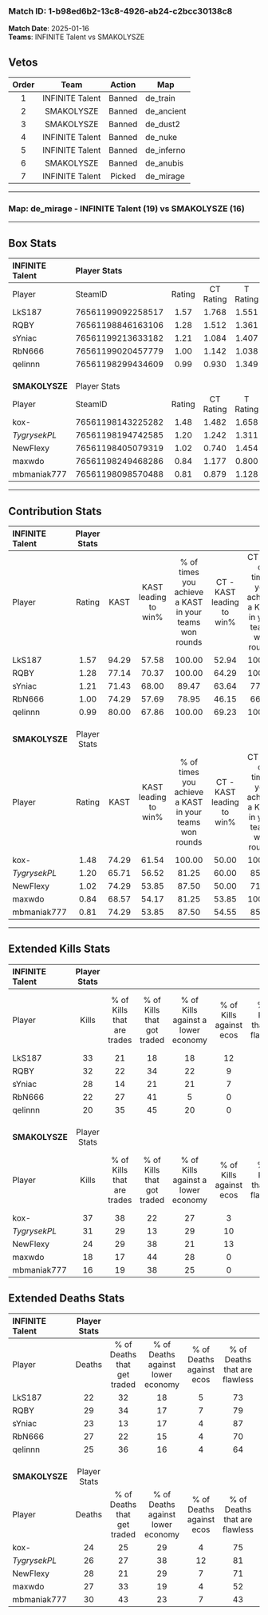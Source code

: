 ### Match ID: 1-b98ed6b2-13c8-4926-ab24-c2bcc30138c8  
**Match Date**: 2025-01-16  
**Teams**: INFINITE Talent vs SMAKOLYSZE  

## Vetos  

| Order | Team | Action | Map |
| :---: | :--: | :----: | --- |
| 1 | INFINITE Talent | Banned | de_train |
| 2 | SMAKOLYSZE | Banned | de_ancient |
| 3 | SMAKOLYSZE | Banned | de_dust2 |
| 4 | INFINITE Talent | Banned | de_nuke |
| 5 | INFINITE Talent | Banned | de_inferno |
| 6 | SMAKOLYSZE | Banned | de_anubis |
| 7 | INFINITE Talent | Picked | de_mirage |

---  

### **Map**: de_mirage - INFINITE Talent (19) vs SMAKOLYSZE (16)  
---  

## Box Stats  

| **INFINITE Talent** | Player Stats      |        |           |          |       |       |       |         |        |      |     |
| :- | :- | :-: | :-: | :-: | :-: | :-: | :-: | :-: | :-: | :-: | :-: |
| Player              | SteamID           | Rating | CT Rating | T Rating | KAST  |  ADR  | Kills | Assists | Deaths | K/D  | HS% |
| LkS187              | 76561199092258517 |  1.57  |   1.768   |  1.551   | 94.29 | 96.8  |  33   |   11    |   22   | 1.50 | 33  |
| RQBY                | 76561198846163106 |  1.28  |   1.512   |  1.361   | 77.14 | 91.1  |  32   |    7    |   29   | 1.10 | 65  |
| sYniac              | 76561199213633182 |  1.21  |   1.084   |  1.407   | 71.43 | 79.1  |  28   |   11    |   23   | 1.22 | 42  |
| RbN666              | 76561199020457779 |  1.00  |   1.142   |  1.038   | 74.29 | 74.5  |  22   |    9    |   27   | 0.81 | 54  |
| qelinnn             | 76561198299434609 |  0.99  |   0.930   |  1.349   | 80.00 | 64.9  |  20   |    8    |   25   | 0.80 | 60  |
|                     |                   |        |           |          |       |       |       |         |        |      |     |
|                     |                   |        |           |          |       |       |       |         |        |      |     |
|                     |                   |        |           |          |       |       |       |         |        |      |     |
| **SMAKOLYSZE**      | Player Stats      |        |           |          |       |       |       |         |        |      |     |
| Player              | SteamID           | Rating | CT Rating | T Rating | KAST  |  ADR  | Kills | Assists | Deaths | K/D  | HS% |
| kox-                | 76561198143225282 |  1.48  |   1.482   |  1.658   | 74.29 | 100.5 |  37   |    4    |   24   | 1.54 | 45  |
| _TygrysekPL_        | 76561198194742585 |  1.20  |   1.242   |  1.311   | 65.71 | 85.5  |  31   |    6    |   26   | 1.19 | 41  |
| NewFlexy            | 76561198405079319 |  1.02  |   0.740   |  1.454   | 74.29 | 70.6  |  24   |    7    |   28   | 0.86 | 62  |
| maxwdo              | 76561198249468286 |  0.84  |   1.177   |  0.800   | 68.57 | 68.1  |  18   |   11    |   27   | 0.67 | 50  |
| mbmaniak777         | 76561198098570488 |  0.81  |   0.879   |  1.128   | 74.29 | 73.7  |  16   |   11    |   30   | 0.53 | 50  |
---  

## Contribution Stats  

| **INFINITE Talent** | Player Stats |       |                      |                                                        |                           |                                                             |                          |                                                            |
| :- | :-: | :-: | :-: | :-: | :-: | :-: | :-: | :-: |
| Player              |    Rating    | KAST  | KAST leading to win% | % of times you achieve a KAST in your teams won rounds | CT - KAST leading to win% | CT - % of times you achieve a KAST in your teams won rounds | T - KAST leading to win% | T - % of times you achieve a KAST in your teams won rounds |
| LkS187              |     1.57     | 94.29 |        57.58         |                         100.00                         |           52.94           |                           100.00                            |          62.50           |                           100.00                           |
| RQBY                |     1.28     | 77.14 |        70.37         |                         100.00                         |           64.29           |                           100.00                            |          76.92           |                           100.00                           |
| sYniac              |     1.21     | 71.43 |        68.00         |                         89.47                          |           63.64           |                            77.78                            |          71.43           |                           100.00                           |
| RbN666              |     1.00     | 74.29 |        57.69         |                         78.95                          |           46.15           |                            66.67                            |          69.23           |                           90.00                            |
| qelinnn             |     0.99     | 80.00 |        67.86         |                         100.00                         |           69.23           |                           100.00                            |          66.67           |                           100.00                           |
|                     |              |       |                      |                                                        |                           |                                                             |                          |                                                            |
|                     |              |       |                      |                                                        |                           |                                                             |                          |                                                            |
|                     |              |       |                      |                                                        |                           |                                                             |                          |                                                            |
| **SMAKOLYSZE**      | Player Stats |       |                      |                                                        |                           |                                                             |                          |                                                            |
| Player              |    Rating    | KAST  | KAST leading to win% | % of times you achieve a KAST in your teams won rounds | CT - KAST leading to win% | CT - % of times you achieve a KAST in your teams won rounds | T - KAST leading to win% | T - % of times you achieve a KAST in your teams won rounds |
| kox-                |     1.48     | 74.29 |        61.54         |                         100.00                         |           50.00           |                           100.00                            |          75.00           |                           100.00                           |
| _TygrysekPL_        |     1.20     | 65.71 |        56.52         |                         81.25                          |           60.00           |                            85.71                            |          53.85           |                           77.78                            |
| NewFlexy            |     1.02     | 74.29 |        53.85         |                         87.50                          |           50.00           |                            71.43                            |          56.25           |                           100.00                           |
| maxwdo              |     0.84     | 68.57 |        54.17         |                         81.25                          |           53.85           |                           100.00                            |          54.55           |                           66.67                            |
| mbmaniak777         |     0.81     | 74.29 |        53.85         |                         87.50                          |           54.55           |                            85.71                            |          53.33           |                           88.89                            |
---  

## Extended Kills Stats  

| **INFINITE Talent** | Player Stats |                            |                            |                                    |                         |                              |                                 |                                       |                    |           |
| :- | :-: | :-: | :-: | :-: | :-: | :-: | :-: | :-: | :-: | :-: |
| Player              |    Kills     | % of Kills that are trades | % of Kills that got traded | % of Kills against a lower economy | % of Kills against ecos | % of Kills that are flawless | % of Kills that are close duels | % of Kills that are assisted by flash | Pistol Round Kills | AWP Kills |
| LkS187              |      33      |             21             |             18             |                 18                 |           12            |              55              |                3                |                   0                   |         0          |     1     |
| RQBY                |      32      |             22             |             34             |                 22                 |            9            |              63              |                0                |                   3                   |         2          |     1     |
| sYniac              |      28      |             14             |             21             |                 21                 |            7            |              79              |                0                |                   4                   |         12         |     0     |
| RbN666              |      22      |             27             |             41             |                 5                  |            0            |              45              |               14                |                   5                   |         0          |     3     |
| qelinnn             |      20      |             35             |             45             |                 20                 |            0            |              65              |                5                |                   0                   |         0          |     1     |
|                     |              |                            |                            |                                    |                         |                              |                                 |                                       |                    |           |
|                     |              |                            |                            |                                    |                         |                              |                                 |                                       |                    |           |
|                     |              |                            |                            |                                    |                         |                              |                                 |                                       |                    |           |
| **SMAKOLYSZE**      | Player Stats |                            |                            |                                    |                         |                              |                                 |                                       |                    |           |
| Player              |    Kills     | % of Kills that are trades | % of Kills that got traded | % of Kills against a lower economy | % of Kills against ecos | % of Kills that are flawless | % of Kills that are close duels | % of Kills that are assisted by flash | Pistol Round Kills | AWP Kills |
| kox-                |      37      |             38             |             22             |                 27                 |            3            |              68              |                3                |                   3                   |         1          |     6     |
| _TygrysekPL_        |      31      |             29             |             13             |                 29                 |           10            |              77              |                0                |                   6                   |         4          |     1     |
| NewFlexy            |      24      |             29             |             38             |                 21                 |           13            |              75              |               17                |                   0                   |         0          |     1     |
| maxwdo              |      18      |             17             |             44             |                 28                 |            0            |              83              |               11                |                   6                   |         0          |     1     |
| mbmaniak777         |      16      |             19             |             38             |                 25                 |            0            |              63              |                0                |                   6                   |         0          |     1     |
## Extended Deaths Stats  

| **INFINITE Talent** | Player Stats |                             |                                   |                          |                               |                            |                           |               |
| :- | :-: | :-: | :-: | :-: | :-: | :-: | :-: | :-: |
| Player              |    Deaths    | % of Deaths that get traded | % of Deaths against lower economy | % of Deaths against ecos | % of Deaths that are flawless | % of Deaths that are close | % of Deaths while blinded | Deaths to AWP |
| LkS187              |      22      |             32              |                18                 |            5             |              73               |             5              |             0             |       1       |
| RQBY                |      29      |             34              |                17                 |            7             |              79               |             3              |            10             |       1       |
| sYniac              |      23      |             13              |                17                 |            4             |              87               |             9              |             9             |       1       |
| RbN666              |      27      |             22              |                15                 |            4             |              70               |             4              |             0             |       1       |
| qelinnn             |      25      |             36              |                16                 |            4             |              64               |             8              |             0             |       1       |
|                     |              |                             |                                   |                          |                               |                            |                           |               |
|                     |              |                             |                                   |                          |                               |                            |                           |               |
|                     |              |                             |                                   |                          |                               |                            |                           |               |
| **SMAKOLYSZE**      | Player Stats |                             |                                   |                          |                               |                            |                           |               |
| Player              |    Deaths    | % of Deaths that get traded | % of Deaths against lower economy | % of Deaths against ecos | % of Deaths that are flawless | % of Deaths that are close | % of Deaths while blinded | Deaths to AWP |
| kox-                |      24      |             25              |                29                 |            4             |              75               |             0              |             0             |       2       |
| _TygrysekPL_        |      26      |             27              |                38                 |            12            |              81               |             4              |             4             |       2       |
| NewFlexy            |      28      |             21              |                29                 |            7             |              71               |             7              |             0             |       3       |
| maxwdo              |      27      |             33              |                19                 |            4             |              52               |             4              |             4             |       4       |
| mbmaniak777         |      30      |             43              |                23                 |            7             |              43               |             3              |             3             |       3       |
